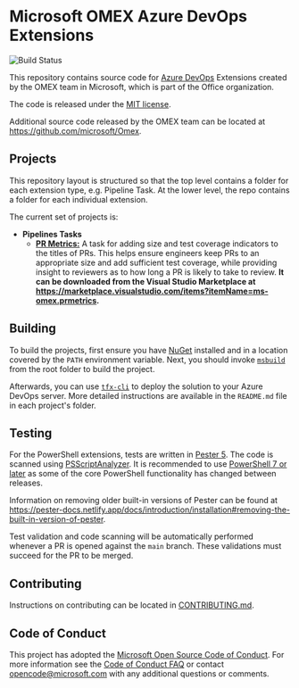 # Microsoft OMEX Azure DevOps Extensions

![Build Status](https://github.com/microsoft/OMEX-Azure-DevOps-Extensions/workflows/Build/badge.svg)

This repository contains source code for
[Azure DevOps](https://azure.microsoft.com/services/devops/) Extensions created
by the OMEX team in Microsoft, which is part of the Office organization.

The code is released under the [MIT license](LICENSE.txt).

Additional source code released by the OMEX team can be located at
<https://github.com/microsoft/Omex>.

## Projects

This repository layout is structured so that the top level contains a folder
for each extension type, e.g. Pipeline Task. At the lower level, the repo
contains a folder for each individual extension.

The current set of projects is:

- **Pipelines Tasks**
  - [**PR Metrics:**](PipelinesTasks/PRMetricsV1/README.md) A task for adding
    size and test coverage indicators to the titles of PRs. This helps ensure
    engineers keep PRs to an appropriate size and add sufficient test coverage,
    while providing insight to reviewers as to how long a PR is likely to take
    to review. **It can be downloaded from the Visual Studio Marketplace at
    <https://marketplace.visualstudio.com/items?itemName=ms-omex.prmetrics>.**

## Building

To build the projects, first ensure you have
[NuGet](https://docs.microsoft.com/nuget/reference/nuget-exe-cli-reference)
installed and in a location covered by the `PATH` environment variable. Next,
you should invoke
[`msbuild`](https://docs.microsoft.com/visualstudio/msbuild/msbuild) from the
root folder to build the project.

Afterwards, you can use [`tfx-cli`](https://github.com/microsoft/tfs-cli) to
deploy the solution to your Azure DevOps server. More detailed instructions are
available in the `README.md` file in each project's folder.

## Testing

For the PowerShell extensions, tests are written in
[Pester 5](https://github.com/pester/Pester). The code is scanned using
[PSScriptAnalyzer](https://github.com/PowerShell/PSScriptAnalyzer). It is
recommended to use
[PowerShell 7 or later](https://github.com/PowerShell/PowerShell) as some of the
core PowerShell functionality has changed between releases.

Information on removing older built-in versions of Pester can be found at
<https://pester-docs.netlify.app/docs/introduction/installation#removing-the-built-in-version-of-pester>.

Test validation and code scanning will be automatically performed whenever a
PR is opened against the `main` branch. These validations must succeed for the
PR to be merged.

## Contributing

Instructions on contributing can be located in
[CONTRIBUTING.md](.github/CONTRIBUTING.md).

## Code of Conduct

This project has adopted the
[Microsoft Open Source Code of Conduct](https://opensource.microsoft.com/codeofconduct/).
For more information see the
[Code of Conduct FAQ](https://opensource.microsoft.com/codeofconduct/faq/) or
contact [opencode@microsoft.com](mailto:opencode@microsoft.com) with any
additional questions or comments.

